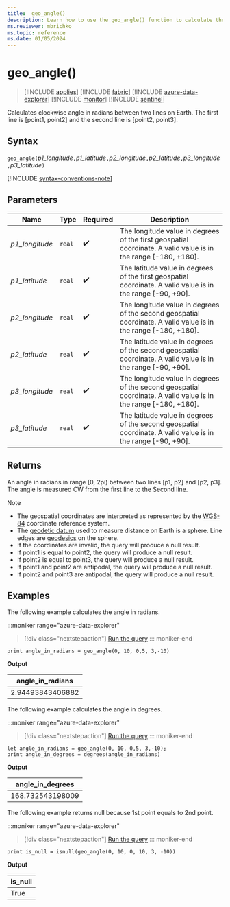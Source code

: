 ```yaml
---
title:  geo_angle()
description: Learn how to use the geo_angle() function to calculate the angle between two lines on Earth.
ms.reviewer: mbrichko
ms.topic: reference
ms.date: 01/05/2024
---
```

# geo_angle()

> [!INCLUDE [applies](../includes/applies-to-version/applies.md)] [!INCLUDE [fabric](../includes/applies-to-version/fabric.md)] [!INCLUDE [azure-data-explorer](../includes/applies-to-version/azure-data-explorer.md)] [!INCLUDE [monitor](../includes/applies-to-version/monitor.md)] [!INCLUDE [sentinel](../includes/applies-to-version/sentinel.md)]

Calculates clockwise angle in radians between two lines on Earth. The first line is [point1, point2] and the second line is [point2, point3].

## Syntax

`geo_angle(`*p1_longitude*`,`*p1_latitude*`,`*p2_longitude*`,`*p2_latitude*`,`*p3_longitude*`,`*p3_latitude*`)`

[!INCLUDE [syntax-conventions-note](../includes/syntax-conventions-note.md)]

## Parameters

| Name | Type | Required | Description |
|--|--|--|--|
|*p1_longitude*| `real` |  :heavy_check_mark: | The longitude value in degrees of the first geospatial coordinate. A valid value is in the range [-180, +180].|
|*p1_latitude*| `real` |  :heavy_check_mark: | The latitude value in degrees of the first geospatial coordinate. A valid value is in the range [-90, +90].|
|*p2_longitude*| `real` |  :heavy_check_mark: | The longitude value in degrees of the second geospatial coordinate. A valid value is in the range [-180, +180].|
|*p2_latitude*| `real` |  :heavy_check_mark: | The latitude value in degrees of the second geospatial coordinate. A valid value is in the range [-90, +90].|
|*p3_longitude*| `real` |  :heavy_check_mark: | The longitude value in degrees of the second geospatial coordinate. A valid value is in the range [-180, +180].|
|*p3_latitude*| `real` |  :heavy_check_mark: | The latitude value in degrees of the second geospatial coordinate. A valid value is in the range [-90, +90].|

## Returns

An angle in radians in range [0, 2pi) between two lines [p1, p2] and [p2, p3]. The angle is measured CW from the first line to the Second line.

> [!NOTE]
>
> * The geospatial coordinates are interpreted as represented by the [WGS-84](https://earth-info.nga.mil/index.php?dir=wgs84&action=wgs84) coordinate reference system.
> * The [geodetic datum](https://en.wikipedia.org/wiki/Geodetic_datum) used to measure distance on Earth is a sphere. Line edges are [geodesics](https://en.wikipedia.org/wiki/Geodesic) on the sphere.
> * If the coordinates are invalid, the query will produce a null result.
> * If point1 is equal to point2, the query will produce a null result.
> * If point2 is equal to point3, the query will produce a null result.
> * If point1 and point2 are antipodal, the query will produce a null result.
> * If point2 and point3 are antipodal, the query will produce a null result.

## Examples

The following example calculates the angle in radians.

:::moniker range="azure-data-explorer"
> [!div class="nextstepaction"]
> <a href="https://dataexplorer.azure.com/clusters/help/databases/Samples?query=H4sIAAAAAAAAAysoyswrUUjMS89Jjc%2FMiy9KTMlMzCtWsFVIT82PBwtrGOgoGAKxgY6pjoKxjq6hgSYAgS0UoTUAAAA%3D" target="_blank">Run the query</a>
::: moniker-end

```kusto
print angle_in_radians = geo_angle(0, 10, 0,5, 3,-10)
```

**Output**

|angle_in_radians|
|---|
|2.94493843406882|

The following example calculates the angle in degrees.

:::moniker range="azure-data-explorer"
> [!div class="nextstepaction"]
> <a href="https://dataexplorer.azure.com/clusters/help/databases/Samples?query=H4sIAAAAAAAAA8tJLVFIzEvPSY3PzIsvSkzJTMwrVrBVSE%2FNjwcLaxjoKBgCsYGOqY6CsY6uoYGmNVdBUWYekraU1PSi1FSQNihLA91ETQCHVNd5ZwAAAA%3D%3D" target="_blank">Run the query</a>
::: moniker-end

```kusto
let angle_in_radians = geo_angle(0, 10, 0,5, 3,-10);
print angle_in_degrees = degrees(angle_in_radians)
```

**Output**

|angle_in_degrees|
|---|
|168.732543198009|

The following example returns null because 1st point equals to 2nd point.

:::moniker range="azure-data-explorer"
> [!div class="nextstepaction"]
> <a href="https://dataexplorer.azure.com/clusters/help/databases/Samples?query=H4sIAAAAAAAAAysoyswrUcgsjs8rzclRsAWyQAyN9NT8%2BMS89JxUDQMdBUMghlLGOgq6hgaamgD0cBDLNwAAAA%3D%3D" target="_blank">Run the query</a>
::: moniker-end

```kusto
print is_null = isnull(geo_angle(0, 10, 0, 10, 3, -10))
```

**Output**

|is_null|
|---|
|True|

